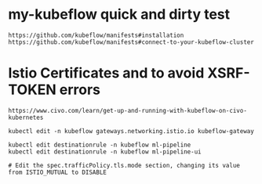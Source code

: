 # my-kubeflow quick and dirty test
    https://github.com/kubeflow/manifests#installation
    https://github.com/kubeflow/manifests#connect-to-your-kubeflow-cluster

# Istio Certificates  and to avoid   XSRF-TOKEN errors
    https://www.civo.com/learn/get-up-and-running-with-kubeflow-on-civo-kubernetes

    kubectl edit -n kubeflow gateways.networking.istio.io kubeflow-gateway

    kubectl edit destinationrule -n kubeflow ml-pipeline
    kubectl edit destinationrule -n kubeflow ml-pipeline-ui
    
    # Edit the spec.trafficPolicy.tls.mode section, changing its value from ISTIO_MUTUAL to DISABLE


